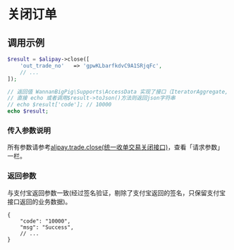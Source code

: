 # 关闭订单

## 调用示例

```php
$result = $alipay->close([
    'out_trade_no'   => 'gpwKLbarfkdvC9A1SRjqFc',
    // ...
]);

// 返回值 WannanBigPig\Supports\AccessData 实现了接口（IteratorAggregate, ArrayAccess, Serializable, Countable）
// 直接 echo 或者调用$result->toJson()方法则返回json字符串
// echo $result['code']; // 10000
echo $result;
```

### 传入参数说明

所有参数请参考[alipay.trade.close\(统一收单交易关闭接口\)](https://docs.open.alipay.com/api_1/alipay.trade.close/)，查看「请求参数」一栏。

### 返回参数

与支付宝返回参数一致\(经过签名验证，剔除了支付宝返回的签名，只保留支付宝接口返回的业务数据\)。

```text
{
    "code": "10000",
    "msg": "Success",
    // ...
}
```

